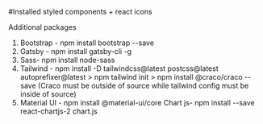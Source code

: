 #Installed styled components + react icons

Additional packages
1) Bootstrap - npm install bootstrap --save
2) Gatsby - npm install gatsby-cli -g
3) Sass- npm install node-sass
4) Tailwind - npm install -D tailwindcss@latest postcss@latest autoprefixer@latest > npm tailwind init > npm install @craco/craco --save (Craco must be outside of source while tailwind config must be inside of source)
5) Material UI - npm install @material-ui/core
Chart js- npm install --save react-chartjs-2 chart.js